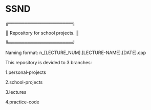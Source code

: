 # SSND
╔════════════════════╗ 

║ Repository for school projects. ║ 

╚════════════════════╝



Naming format: n_[LECTURE_NUM].[LECTURE-NAME].[DATE].cpp


This repository is devided to 3 branches:


1.personal-projects 

2.school-projects 

3.lectures 

4.practice-code 
